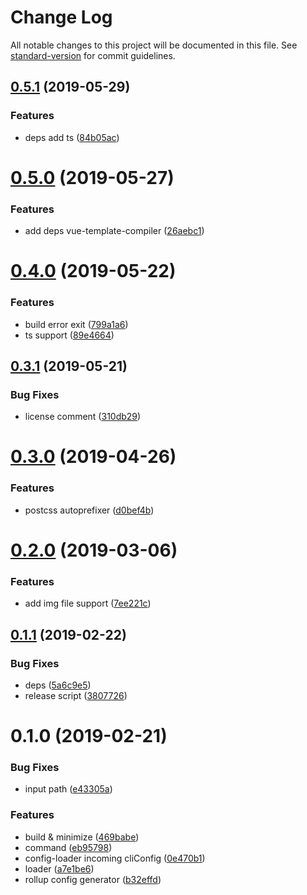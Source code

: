# Change Log

All notable changes to this project will be documented in this file. See [standard-version](https://github.com/conventional-changelog/standard-version) for commit guidelines.

<a name="0.5.1"></a>
## [0.5.1](https://github.com/wannaxiao/dio/compare/v0.5.0...v0.5.1) (2019-05-29)


### Features

* deps add ts ([84b05ac](https://github.com/wannaxiao/dio/commit/84b05ac))



<a name="0.5.0"></a>
# [0.5.0](https://github.com/wannaxiao/dio/compare/v0.4.0...v0.5.0) (2019-05-27)


### Features

* add deps vue-template-compiler ([26aebc1](https://github.com/wannaxiao/dio/commit/26aebc1))



<a name="0.4.0"></a>
# [0.4.0](https://github.com/wannaxiao/dio/compare/v0.3.1...v0.4.0) (2019-05-22)


### Features

* build error exit ([799a1a6](https://github.com/wannaxiao/dio/commit/799a1a6))
* ts support ([89e4664](https://github.com/wannaxiao/dio/commit/89e4664))



<a name="0.3.1"></a>
## [0.3.1](https://github.com/wannaxiao/dio/compare/v0.3.0...v0.3.1) (2019-05-21)


### Bug Fixes

* license comment ([310db29](https://github.com/wannaxiao/dio/commit/310db29))



<a name="0.3.0"></a>
# [0.3.0](https://github.com/wannaxiao/dio/compare/v0.2.0...v0.3.0) (2019-04-26)


### Features

* postcss autoprefixer ([d0bef4b](https://github.com/wannaxiao/dio/commit/d0bef4b))



<a name="0.2.0"></a>
# [0.2.0](https://github.com/wannaxiao/dio/compare/v0.1.1...v0.2.0) (2019-03-06)


### Features

* add img file support ([7ee221c](https://github.com/wannaxiao/dio/commit/7ee221c))



<a name="0.1.1"></a>
## [0.1.1](https://github.com/wannaxiao/dio/compare/v0.1.0...v0.1.1) (2019-02-22)


### Bug Fixes

* deps ([5a6c9e5](https://github.com/wannaxiao/dio/commit/5a6c9e5))
* release script ([3807726](https://github.com/wannaxiao/dio/commit/3807726))



<a name="0.1.0"></a>
# 0.1.0 (2019-02-21)


### Bug Fixes

* input path ([e43305a](https://github.com/wannaxiao/dio/commit/e43305a))


### Features

* build & minimize ([469babe](https://github.com/wannaxiao/dio/commit/469babe))
* command ([eb95798](https://github.com/wannaxiao/dio/commit/eb95798))
* config-loader incoming cliConfig ([0e470b1](https://github.com/wannaxiao/dio/commit/0e470b1))
* loader ([a7e1be6](https://github.com/wannaxiao/dio/commit/a7e1be6))
* rollup config generator ([b32effd](https://github.com/wannaxiao/dio/commit/b32effd))
